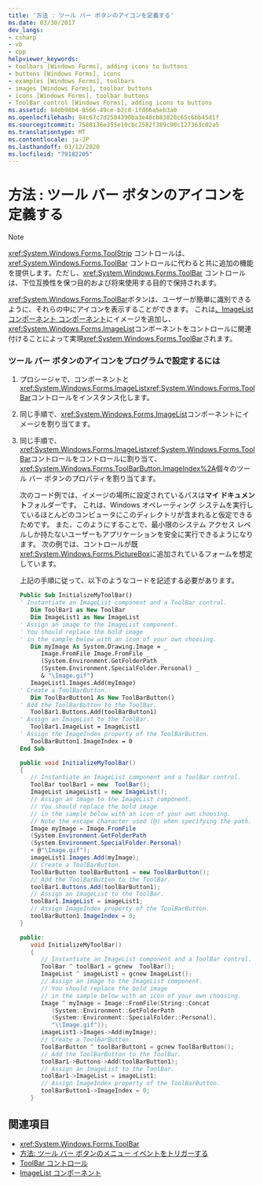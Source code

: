 ```yaml
---
title: '方法 : ツール バー ボタンのアイコンを定義する'
ms.date: 03/30/2017
dev_langs:
- csharp
- vb
- cpp
helpviewer_keywords:
- toolbars [Windows Forms], adding icons to buttons
- buttons [Windows Forms], icons
- examples [Windows Forms], toolbars
- images [Windows Forms], toolbar buttons
- icons [Windows Forms], toolbar buttons
- ToolBar control [Windows Forms], adding icons to buttons
ms.assetid: 84db98b4-8566-49ce-b2c8-1fd66a5eb3a0
ms.openlocfilehash: 84c67c7d2584390ba3e48cb83820c65c6bb45d1f
ms.sourcegitcommit: 7588136e355e10cbc2582f389c90c127363c02a5
ms.translationtype: MT
ms.contentlocale: ja-JP
ms.lasthandoff: 03/12/2020
ms.locfileid: "79182205"
---
```

# <a name="how-to-define-an-icon-for-a-toolbar-button"></a>方法 : ツール バー ボタンのアイコンを定義する
> [!NOTE]
> <xref:System.Windows.Forms.ToolStrip> コントロールは、<xref:System.Windows.Forms.ToolBar> コントロールに代わると共に追加の機能を提供します。ただし、<xref:System.Windows.Forms.ToolBar> コントロールは、下位互換性を保つ目的および将来使用する目的で保持されます。  
  
 <xref:System.Windows.Forms.ToolBar>ボタンは、ユーザーが簡単に識別できるように、それらの中にアイコンを表示することができます。 これは[、ImageList コンポーネント コンポーネント](imagelist-component-windows-forms.md)にイメージを追加し、<xref:System.Windows.Forms.ImageList>コンポーネントをコントロールに関連付けることによって実現<xref:System.Windows.Forms.ToolBar>されます。  
  
### <a name="to-set-an-icon-for-a-toolbar-button-programmatically"></a>ツール バー ボタンのアイコンをプログラムで設定するには  
  
1. プロシージャで、コンポーネントと<xref:System.Windows.Forms.ImageList><xref:System.Windows.Forms.ToolBar>コントロールをインスタンス化します。  
  
2. 同じ手順で、<xref:System.Windows.Forms.ImageList>コンポーネントにイメージを割り当てます。  
  
3. 同じ手順で、<xref:System.Windows.Forms.ImageList><xref:System.Windows.Forms.ToolBar>コントロールをコントロールに割り当て、<xref:System.Windows.Forms.ToolBarButton.ImageIndex%2A>個々のツール バー ボタンのプロパティを割り当てます。  
  
     次のコード例では、イメージの場所に設定されているパスは**マイ ドキュメント**フォルダーです。 これは、Windows オペレーティング システムを実行しているほとんどのコンピュータにこのディレクトリが含まれると仮定できるためです。 また、このようにすることで、最小限のシステム アクセス レベルしか持たないユーザーもアプリケーションを安全に実行できるようになります。 次の例では、コントロールが既<xref:System.Windows.Forms.PictureBox>に追加されているフォームを想定しています。  
  
     上記の手順に従って、以下のようなコードを記述する必要があります。  
  
    ```vb  
    Public Sub InitializeMyToolBar()  
    ' Instantiate an ImageList component and a ToolBar control.  
       Dim ToolBar1 as New ToolBar  
       Dim ImageList1 as New ImageList  
    ' Assign an image to the ImageList component.  
    ' You should replace the bold image  
    ' in the sample below with an icon of your own choosing.  
       Dim myImage As System.Drawing.Image = _
          Image.FromFile Image.FromFile _  
          (System.Environment.GetFolderPath _  
          (System.Environment.SpecialFolder.Personal) _  
          & "\Image.gif")  
       ImageList1.Images.Add(myImage)  
    ' Create a ToolBarButton.  
       Dim ToolBarButton1 As New ToolBarButton()  
    ' Add the ToolBarButton to the ToolBar.  
       ToolBar1.Buttons.Add(toolBarButton1)  
    ' Assign an ImageList to the ToolBar.  
       ToolBar1.ImageList = ImageList1  
    ' Assign the ImageIndex property of the ToolBarButton.  
       ToolBarButton1.ImageIndex = 0  
    End Sub  
    ```  
  
    ```csharp  
    public void InitializeMyToolBar()  
    {  
       // Instantiate an ImageList component and a ToolBar control.  
       ToolBar toolBar1 = new  ToolBar();
       ImageList imageList1 = new ImageList();  
       // Assign an image to the ImageList component.  
       // You should replace the bold image
       // in the sample below with an icon of your own choosing.  
       // Note the escape character used (@) when specifying the path.  
       Image myImage = Image.FromFile  
       (System.Environment.GetFolderPath  
       (System.Environment.SpecialFolder.Personal)  
       + @"\Image.gif");  
       imageList1.Images.Add(myImage);  
       // Create a ToolBarButton.  
       ToolBarButton toolBarButton1 = new ToolBarButton();  
       // Add the ToolBarButton to the ToolBar.  
       toolBar1.Buttons.Add(toolBarButton1);  
       // Assign an ImageList to the ToolBar.  
       toolBar1.ImageList = imageList1;  
       // Assign ImageIndex property of the ToolBarButton.  
       toolBarButton1.ImageIndex = 0;  
    }  
    ```  
  
    ```cpp  
    public:  
       void InitializeMyToolBar()  
       {  
          // Instantiate an ImageList component and a ToolBar control.  
          ToolBar ^ toolBar1 = gcnew  ToolBar();
          ImageList ^ imageList1 = gcnew ImageList();  
          // Assign an image to the ImageList component.  
          // You should replace the bold image
          // in the sample below with an icon of your own choosing.  
          Image ^ myImage = Image::FromFile(String::Concat  
             (System::Environment::GetFolderPath  
             (System::Environment::SpecialFolder::Personal),  
             "\\Image.gif"));  
          imageList1->Images->Add(myImage);  
          // Create a ToolBarButton.  
          ToolBarButton ^ toolBarButton1 = gcnew ToolBarButton();  
          // Add the ToolBarButton to the ToolBar.  
          toolBar1->Buttons->Add(toolBarButton1);  
          // Assign an ImageList to the ToolBar.  
          toolBar1->ImageList = imageList1;  
          // Assign ImageIndex property of the ToolBarButton.  
          toolBarButton1->ImageIndex = 0;  
       }  
    ```  
  
## <a name="see-also"></a>関連項目

- <xref:System.Windows.Forms.ToolBar>
- [方法: ツール バー ボタンのメニュー イベントをトリガーする](how-to-trigger-menu-events-for-toolbar-buttons.md)
- [ToolBar コントロール](toolbar-control-windows-forms.md)
- [ImageList コンポーネント](imagelist-component-windows-forms.md)
